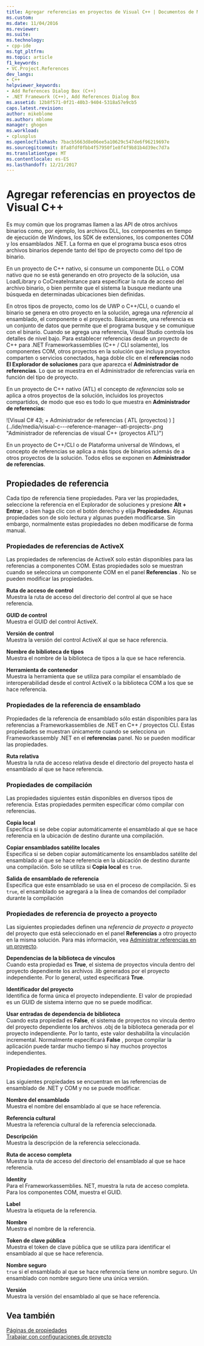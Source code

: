```yaml
---
title: Agregar referencias en proyectos de Visual C++ | Documentos de Microsoft
ms.custom: 
ms.date: 11/04/2016
ms.reviewer: 
ms.suite: 
ms.technology:
- cpp-ide
ms.tgt_pltfrm: 
ms.topic: article
f1_keywords:
- VC.Project.References
dev_langs:
- C++
helpviewer_keywords:
- Add References Dialog Box (C++)
- .NET Framework (C++), Add References Dialog Box
ms.assetid: 12b8f571-0f21-40b3-9404-5318a57e9cb5
caps.latest.revision: 
author: mikeblome
ms.author: mblome
manager: ghogen
ms.workload:
- cplusplus
ms.openlocfilehash: 7bacb5663d8e06ee5a10629c547de6f96219697e
ms.sourcegitcommit: 8fa8fdf0fbb4f57950f1e8f4f9b81b4d39ec7d7a
ms.translationtype: MT
ms.contentlocale: es-ES
ms.lasthandoff: 12/21/2017
---
```

# <a name="adding-references-in-visual-c-projects"></a>Agregar referencias en proyectos de Visual C++
Es muy común que los programas llamen a las API de otros archivos binarios como, por ejemplo, los archivos DLL, los componentes en tiempo de ejecución de Windows, los SDK de extensiones, los componentes COM y los ensamblados .NET. La forma en que el programa busca esos otros archivos binarios depende tanto del tipo de proyecto como del tipo de binario.  
  
 En un proyecto de C++ nativo, si consume un componente DLL o COM nativo que no se está generando en otro proyecto de la solución, usa LoadLibrary o CoCreateInstance para especificar la ruta de acceso del archivo binario, o bien permite que el sistema la busque mediante una búsqueda en determinadas ubicaciones bien definidas.  
  
 En otros tipos de proyecto, como los de UWP o C++/CLI, o cuando el binario se genera en otro proyecto en la solución, agrega una *referencia* al ensamblado, el componente o el proyecto.   Básicamente, una referencia es un conjunto de datos que permite que el programa busque y se comunique con el binario.       Cuando se agrega una referencia, Visual Studio controla los detalles de nivel bajo. Para establecer referencias desde un proyecto de C++ para .NET Frameworkassemblies (C++ / CLI solamente), los componentes COM, otros proyectos en la solución que incluya proyectos comparten o servicios conectados, haga doble clic en el **referencias** nodo **El Explorador de soluciones** para que aparezca el **Administrador de referencias**. Lo que se muestra en el Administrador de referencias varía en función del tipo de proyecto.  
  
 En un proyecto de C++ nativo (ATL) el concepto de *referencias* solo se aplica a otros proyectos de la solución, incluidos los proyectos compartidos, de modo que eso es todo lo que muestra en **Administrador de referencias**:  
  
 ![Visual C# 43; &#43; Administrador de referencias &#40; ATL (proyectos) &#41; ] (../ide/media/visual-c---reference-manager--atl-projects-.png "Administrador de referencias de visual C++ (proyectos ATL)")  
  
 En un proyecto de C++/CLI o de Plataforma universal de Windows, el concepto de referencias se aplica a más tipos de binarios además de a otros proyectos de la solución.  Todos ellos se exponen en **Administrador de referencias**.
  
## <a name="reference-properties"></a>Propiedades de referencia  
 Cada tipo de referencia tiene propiedades. Para ver las propiedades, seleccione la referencia en el Explorador de soluciones y presione **Alt + Entrar**, o bien haga clic con el botón derecho y elija **Propiedades**. Algunas propiedades son de solo lectura y algunas pueden modificarse. Sin embargo, normalmente estas propiedades no deben modificarse de forma manual.  
  
### <a name="activex-reference-properties"></a>Propiedades de referencias de ActiveX  
 Las propiedades de referencias de ActiveX solo están disponibles para las referencias a componentes COM. Estas propiedades solo se muestran cuando se selecciona un componente COM en el panel **Referencias** . No se pueden modificar las propiedades.  
  
 **Ruta de acceso de control**  
 Muestra la ruta de acceso del directorio del control al que se hace referencia.  
  
 **GUID de control**  
 Muestra el GUID del control ActiveX.  
  
 **Versión de control**  
 Muestra la versión del control ActiveX al que se hace referencia.  
  
 **Nombre de biblioteca de tipos**  
 Muestra el nombre de la biblioteca de tipos a la que se hace referencia.  
  
 **Herramienta de contenedor**  
 Muestra la herramienta que se utiliza para compilar el ensamblado de interoperabilidad desde el control ActiveX o la biblioteca COM a los que se hace referencia.  
  
### <a name="assembly-reference-properties"></a>Propiedades de la referencia de ensamblado  
 Propiedades de la referencia de ensamblado sólo están disponibles para las referencias a Frameworkassemblies de .NET en C++ / proyectos CLI. Estas propiedades se muestran únicamente cuando se selecciona un Frameworkassembly .NET en el **referencias** panel. No se pueden modificar las propiedades.  
  
 **Ruta relativa**  
 Muestra la ruta de acceso relativa desde el directorio del proyecto hasta el ensamblado al que se hace referencia.  
  
### <a name="build-properties"></a>Propiedades de compilación  
 Las propiedades siguientes están disponibles en diversos tipos de referencia. Estas propiedades permiten especificar cómo compilar con referencias.  
  
 **Copia local**  
 Especifica si se debe copiar automáticamente el ensamblado al que se hace referencia en la ubicación de destino durante una compilación.  
  
 **Copiar ensamblados satélite locales**  
 Especifica si se deben copiar automáticamente los ensamblados satélite del ensamblado al que se hace referencia en la ubicación de destino durante una compilación. Solo se utiliza si **Copia local** es `true`.  
  
 **Salida de ensamblado de referencia**  
 Especifica que este ensamblado se usa en el proceso de compilación. Si es `true`, el ensamblado se agregará a la línea de comandos del compilador durante la compilación  
  
### <a name="project-to-project-reference-properties"></a>Propiedades de referencia de proyecto a proyecto  
 Las siguientes propiedades definen una *referencia de proyecto a proyecto* del proyecto que está seleccionado en el panel **Referencias** a otro proyecto en la misma solución. Para más información, vea [Administrar referencias en un proyecto](/visualstudio/ide/managing-references-in-a-project).  
  
 **Dependencias de la biblioteca de vínculos**  
 Cuando esta propiedad es **True**, el sistema de proyectos vincula dentro del proyecto dependiente los archivos .lib generados por el proyecto independiente. Por lo general, usted especificará **True**.  
  
 **Identificador del proyecto**  
 Identifica de forma única el proyecto independiente. El valor de propiedad es un GUID de sistema interno que no se puede modificar.  
  
 **Usar entradas de dependencia de biblioteca**  
 Cuando esta propiedad es **False**, el sistema de proyectos no vincula dentro del proyecto dependiente los archivos .obj de la biblioteca generada por el proyecto independiente. Por lo tanto, este valor deshabilita la vinculación incremental. Normalmente especificará **False** , porque compilar la aplicación puede tardar mucho tiempo si hay muchos proyectos independientes.  
  
### <a name="reference-properties"></a>Propiedades de referencia  
 Las siguientes propiedades se encuentran en las referencias de ensamblado de .NET y COM y no se puede modificar.  
  
 **Nombre del ensamblado**  
 Muestra el nombre del ensamblado al que se hace referencia.  
  
 **Referencia cultural**  
 Muestra la referencia cultural de la referencia seleccionada.  
  
 **Descripción**  
 Muestra la descripción de la referencia seleccionada.  
  
 **Ruta de acceso completa**  
 Muestra la ruta de acceso del directorio del ensamblado al que se hace referencia.  
  
 **Identity**  
 Para el Frameworkassemblies. NET, muestra la ruta de acceso completa. Para los componentes COM, muestra el GUID.  
  
 **Label**  
 Muestra la etiqueta de la referencia.  
  
 **Nombre**  
 Muestra el nombre de la referencia.  
  
 **Token de clave pública**  
 Muestra el token de clave pública que se utiliza para identificar el ensamblado al que se hace referencia.  
  
 **Nombre seguro**  
 `true` si el ensamblado al que se hace referencia tiene un nombre seguro. Un ensamblado con nombre seguro tiene una única versión.  
  
 **Versión**  
 Muestra la versión del ensamblado al que se hace referencia.  
  
## <a name="see-also"></a>Vea también  
 [Páginas de propiedades](../ide/property-pages-visual-cpp.md)   
 [Trabajar con configuraciones de proyecto](../ide/working-with-project-properties.md)